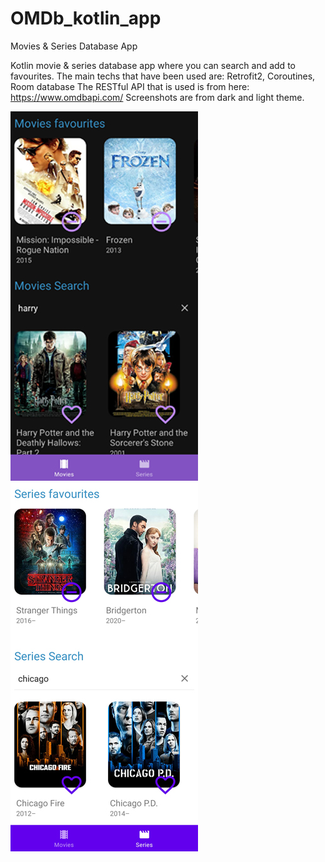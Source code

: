 # OMDb_kotlin_app
Movies &amp; Series Database App

Kotlin movie & series database app where you can search and add to favourites.
The main techs that have been used are: Retrofit2, Coroutines, Room database 
The RESTful API that is used is from here: https://www.omdbapi.com/ 
Screenshots are from dark and light theme.


![alt text](https://github.com/mireyamdev-hub/OMDb_kotlin_app/blob/main/ScreenShots/darktheme.jpg)
![alt text](https://github.com/mireyamdev-hub/OMDb_kotlin_app/blob/main/ScreenShots/lighttheme.jpg)
